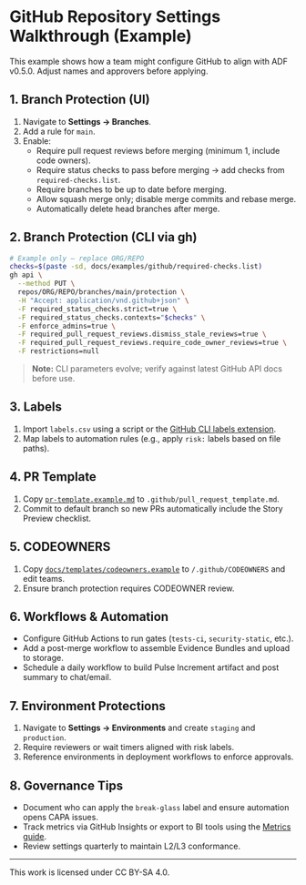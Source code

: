 # GitHub Repository Settings Walkthrough (Example)

This example shows how a team might configure GitHub to align with ADF v0.5.0. Adjust names and approvers before applying.

## 1. Branch Protection (UI)
1. Navigate to **Settings → Branches**.
2. Add a rule for `main`.
3. Enable:
   - Require pull request reviews before merging (minimum 1, include code owners).
   - Require status checks to pass before merging → add checks from `required-checks.list`.
   - Require branches to be up to date before merging.
   - Allow squash merge only; disable merge commits and rebase merge.
   - Automatically delete head branches after merge.

## 2. Branch Protection (CLI via gh)
```bash
# Example only — replace ORG/REPO
checks=$(paste -sd, docs/examples/github/required-checks.list)
gh api \
  --method PUT \
  repos/ORG/REPO/branches/main/protection \
  -H "Accept: application/vnd.github+json" \
  -F required_status_checks.strict=true \
  -F required_status_checks.contexts="$checks" \
  -F enforce_admins=true \
  -F required_pull_request_reviews.dismiss_stale_reviews=true \
  -F required_pull_request_reviews.require_code_owner_reviews=true \
  -F restrictions=null
```

> **Note:** CLI parameters evolve; verify against latest GitHub API docs before use.

## 3. Labels
1. Import `labels.csv` using a script or the [GitHub CLI labels extension](https://cli.github.com/manual/gh_label).
2. Map labels to automation rules (e.g., apply `risk:` labels based on file paths).

## 4. PR Template
1. Copy [`pr-template.example.md`](pr-template.example.md) to `.github/pull_request_template.md`.
2. Commit to default branch so new PRs automatically include the Story Preview checklist.

## 5. CODEOWNERS
1. Copy [`docs/templates/codeowners.example`](../../templates/codeowners.example) to `/.github/CODEOWNERS` and edit teams.
2. Ensure branch protection requires CODEOWNER review.

## 6. Workflows & Automation
- Configure GitHub Actions to run gates (`tests-ci`, `security-static`, etc.).
- Add a post-merge workflow to assemble Evidence Bundles and upload to storage.
- Schedule a daily workflow to build Pulse Increment artifact and post summary to chat/email.

## 7. Environment Protections
1. Navigate to **Settings → Environments** and create `staging` and `production`.
2. Require reviewers or wait timers aligned with risk labels.
3. Reference environments in deployment workflows to enforce approvals.

## 8. Governance Tips
- Document who can apply the `break-glass` label and ensure automation opens CAPA issues.
- Track metrics via GitHub Insights or export to BI tools using the [Metrics guide](../../handbook/metrics.md).
- Review settings quarterly to maintain L2/L3 conformance.

---

This work is licensed under CC BY-SA 4.0.
